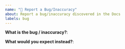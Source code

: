 ```yaml
---
name: "🐞 Report a Bug/Inaccuracy"
about: Report a bug/inaccuracy discovered in the Docs
labels: bug
---
```


<!--
Please disclose security related issues privately to support@safing.io.
-->

**What is the bug / inaccuracy?**:



**What would you expect instead?**:

